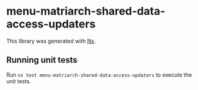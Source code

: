 # menu-matriarch-shared-data-access-updaters

This library was generated with [Nx](https://nx.dev).

## Running unit tests

Run `nx test menu-matriarch-shared-data-access-updaters` to execute the unit tests.
